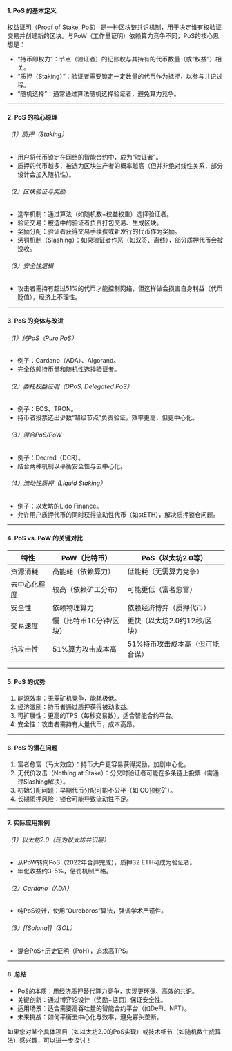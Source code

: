 #### 1. PoS 的基本定义
权益证明（Proof of Stake, PoS） 是一种区块链共识机制，用于决定谁有权验证交易并创建新的区块。与PoW（工作量证明）依赖算力竞争不同，PoS的核心思想是：
- “持币即权力”：节点（验证者）的记账权与其持有的代币数量（或“权益”）相关。
- “质押（Staking）”：验证者需要锁定一定数量的代币作为抵押，以参与共识过程。
- “随机选择”：通常通过算法随机选择验证者，避免算力竞争。

---

#### 2. PoS 的核心原理
###### （1）质押（Staking）
- 用户将代币锁定在网络的智能合约中，成为“验证者”。
- 质押的代币越多，被选为区块生产者的概率越高（但并非绝对线性关系，部分设计会加入随机性）。

###### （2）区块验证与奖励
- 选举机制：通过算法（如随机数+权益权重）选择验证者。
- 验证交易：被选中的验证者负责打包交易、生成区块。
- 奖励分配：验证者获得交易手续费或新发行的代币作为奖励。
- 惩罚机制（Slashing）：如果验证者作恶（如双签、离线），部分质押代币会被没收。

###### （3）安全性逻辑
- 攻击者需持有超过51%的代币才能控制网络，但这样做会损害自身利益（代币贬值），经济上不理性。

---

#### 3. PoS 的变体与改进
###### （1）纯PoS（Pure PoS）
- 例子：Cardano（ADA）、Algorand。
- 完全依赖持币量和随机性选择验证者。

###### （2）委托权益证明（DPoS, Delegated PoS）
- 例子：EOS、TRON。
- 持币者投票选出少数“超级节点”负责验证，效率更高，但更中心化。

###### （3）混合PoS/PoW
- 例子：Decred（DCR）。
- 结合两种机制以平衡安全性与去中心化。

###### （4）流动性质押（Liquid Staking）
- 例子：以太坊的Lido Finance。
- 允许用户质押代币的同时获得流动性代币（如stETH），解决质押锁仓问题。

---

#### 4. PoS vs. PoW 的关键对比

| 特性          | PoW（比特币）               | PoS（以太坊2.0等）          |
|-------------------|-------------------------------|--------------------------------|
| 资源消耗       | 高能耗（依赖算力）             | 低能耗（无需算力竞争）          |
| 去中心化程度   | 较高（依赖矿工分布）           | 可能更低（富者愈富）            |
| 安全性         | 依赖物理算力                   | 依赖经济博弈（质押代币）        |
| 交易速度       | 慢（比特币10分钟/区块）        | 更快（以太坊2.0约12秒/区块）    |
| 抗攻击性       | 51%算力攻击成本高              | 51%持币攻击成本高（但可能合谋） |

---

#### 5. PoS 的优势
1. 能源效率：无需矿机竞争，能耗极低。
2. 经济激励：持币者通过质押获得被动收益。
3. 可扩展性：更高的TPS（每秒交易数），适合智能合约平台。
4. 安全性：攻击者需持有大量代币，成本高昂。

---

#### 6. PoS 的潜在问题
1. 富者愈富（马太效应）：持币大户更容易获得奖励，加剧中心化。
2. 无代价攻击（Nothing at Stake）：分叉时验证者可能在多条链上投票（需通过Slashing解决）。
3. 初始分配问题：早期代币分配可能不公平（如ICO预挖矿）。
4. 长期质押风险：锁仓可能导致流动性不足。

---

#### 7. 实际应用案例
###### （1）以太坊2.0（现为以太坊共识层）
- 从PoW转向PoS（2022年合并完成），质押32 ETH可成为验证者。
- 年化收益约3-5%，惩罚机制严格。

###### （2）Cardano（ADA）
- 纯PoS设计，使用“Ouroboros”算法，强调学术严谨性。

###### （3）[[Solana]]（SOL）
- 混合PoS+历史证明（PoH），追求高TPS。

---

#### 8. 总结
- PoS的本质：用经济质押替代算力竞争，实现更环保、高效的共识。
- 关键创新：通过博弈论设计（奖励+惩罚）保证安全性。
- 适用场景：适合需要高吞吐量的智能合约平台（如DeFi、NFT）。
- 未来挑战：如何平衡去中心化与效率，避免寡头垄断。

如果您对某个具体项目（如以太坊2.0的PoS实现）或技术细节（如随机数生成算法）感兴趣，可以进一步探讨！